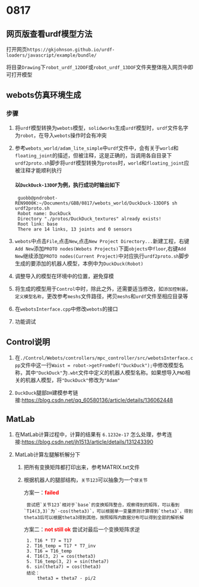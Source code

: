 # 0817

## 网页版查看urdf模型方法

打开网页`https://gkjohnson.github.io/urdf-loaders/javascript/example/bundle/`

将目录`Drawing`下`robot_urdf_12DOF`或`robot_urdf_13DOF`文件夹整体拖入网页中即可打开模型

## webots仿真环境生成

### 步骤

1. 将`urdf`模型转换为`webots`模型，`solidworks`生成`urdf`模型时，`urdf`文件名字为`robot`，在导入`webots`操作时会有冲突

2. 参考`webots_world/adam_lite_simple`中`urdf`文件中，会有关于`world`和`floating_joint`的描述，但被注释，这是正确的，当调用各自目录下`urdf2proto.sh`脚步将`urdf`模型转换为`protos`时，`world`和`floating_joint`应被注释才能顺利执行

   #### 以`DuckDuck-13DOF`为例，执行成功时输出如下

        guobb@pndrobot-REN9000K:~/Documents/GBB/0817/webots_world/DuckDuck-13DOF$ sh urdf2proto.sh
        Robot name: DuckDuck
        Directory "./protos/DuckDuck_textures" already exists!
        Root link: base
        There are 14 links, 13 joints and 0 sensors

3. `webots`中点击`File`,点击`New`,点击`New Project Directory...`新建工程，右键`Add New`添加`PROTO nodes(Webots Projects)`下面`objects`中`floor`,右键`Add New`继续添加`PROTO nodes(Current Project)`中对应执行`urdf2proto.sh`脚步生成的要添加的机器人模型，本例中为`DuckDuck(Robot)`

4. 调整导入的模型在环境中的位置，避免穿模

5. 将生成的模型用于`Control`中时，除此之外，还需要适当修改，如`添加控制器`，`定义模型名称`，更改参考`meshs`文件路径，拷贝`meshs`和`urdf`文件至相应目录等

6. 在`webotsInterface.cpp`中修改`webots`的接口

7. 功能调试

## Control说明

1. 在`./Control/Webots/controllers/mpc_controller/src/webotsInterface.cpp`文件中这一行`Waist = robot->getFromDef("DuckDuck");`中修改模型名称，其中`"DuckDuck"`为`.wbt`文件中定义的机器人模型名称。如果想导入`PND`相关的机器人模型，将`"DuckDuck"`修改为`"Adam"`

2. `DuckDuck`腿部`DH`建模参考链接:<https://blog.csdn.net/qq_60580136/article/details/136062448>

## MatLab

1. 在MatLab计算过程中，计算的结果有 `6.1232e-17` 怎么处理，参考连接:<https://blog.csdn.net/jh1513/article/details/131243390>

2. MatLab计算左腿解析解分下

    1. 把所有变换矩阵都打印出来，参考MATRIX.txt文件
    2. 根据机器人的腿部结构，`关节123`可以抽象为一个`球关节`

        方案一：<span style="color: red; font-weight: bold;">failed</span>

            尝试把`关节123`相对于`base`的变换矩阵整合，观察得到的矩阵，可以看到`T14(3,3)`为`-cos(theta3)`，可以根据单一变量原则计算得到`theta3`，得到theta3后可以根据theta3得到其他，按照矩阵内数据分布可以得到全部的解析解

        方案二：<span style="color: red; font-weight: bold;">not still ok</span>
            尝试对最后一个变换矩阵求逆

            1. T16 * T7 = T17
            2. T16_temp = T17 * T7_inv
            3. T16 = T16_temp
            4. T16(3, 2) = cos(theta3)
            5. T16_temp(3, 2) = sin(theta7)
            6. sin(theta7) = cos(theta3)
            结论：
                theta3 = theta7 - pi/2

